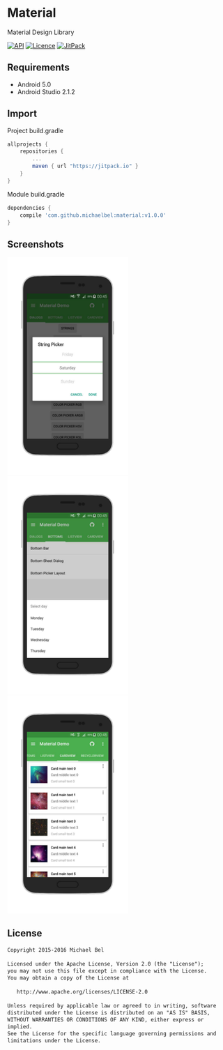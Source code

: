 # Material
Material Design Library

[![API](https://img.shields.io/badge/API-21%2B-blue.svg)](https://github.com/michaelbel/material)
[![Licence](https://img.shields.io/badge/License-Apache_v2.0-blue.svg)](http://www.apache.org/licenses/LICENSE-2.0)
[![JitPack](https://img.shields.io/badge/Jitpack-v1.0.0-blue.svg)](https://jitpack.io/#MichaelBel/Material/v1.0.0)

## Requirements

* Android 5.0
* Android Studio 2.1.2

## Import
Project build.gradle
```gradle
allprojects {
    repositories {
        ...
        maven { url "https://jitpack.io" }
    }
}
```

Module build.gradle
```gradle
dependencies {
    compile 'com.github.michaelbel:material:v1.0.0'
}
```

## Screenshots
<img src="/screenshots/screenshot_1.png" height="500px"/>
<img src="/screenshots/screenshot_2.png" height="500px"/>
<img src="/screenshots/screenshot_3.png" height="500px"/>

## License

    Copyright 2015-2016 Michael Bel

    Licensed under the Apache License, Version 2.0 (the "License");
    you may not use this file except in compliance with the License.
    You may obtain a copy of the License at

       http://www.apache.org/licenses/LICENSE-2.0

    Unless required by applicable law or agreed to in writing, software
    distributed under the License is distributed on an "AS IS" BASIS,
    WITHOUT WARRANTIES OR CONDITIONS OF ANY KIND, either express or implied.
    See the License for the specific language governing permissions and
    limitations under the License.
